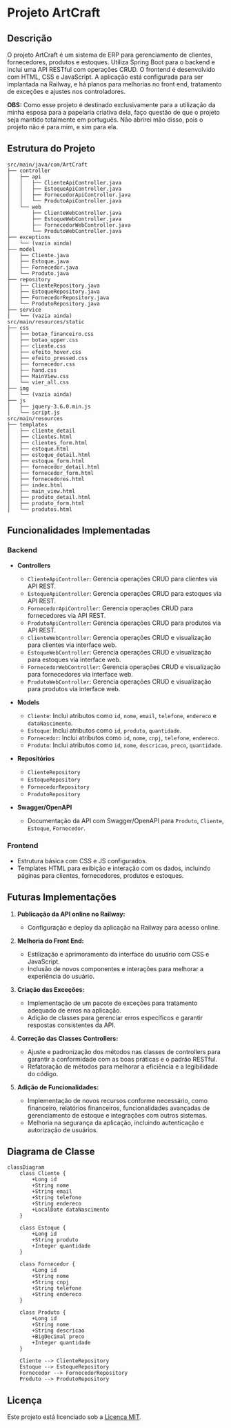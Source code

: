 # Projeto ArtCraft

## Descrição

O projeto ArtCraft é um sistema de ERP para gerenciamento de clientes, fornecedores, produtos e estoques. Utiliza Spring
Boot para o backend e inclui uma API RESTful com operações CRUD. O frontend é desenvolvido com HTML, CSS e JavaScript. A
aplicação está configurada para ser implantada na Railway, e há planos para melhorias no front end, tratamento de
exceções e ajustes nos controladores.

**OBS:** Como esse projeto é destinado exclusivamente para a utilização da minha esposa para a papelaria criativa dela,
faço questão de que o projeto seja mantido totalmente em português. Não abrirei mão disso, pois o projeto não é para
mim, e sim para ela.

## Estrutura do Projeto

```
src/main/java/com/ArtCraft
├── controller
│   ├── api
│   │   ├── ClienteApiController.java
│   │   ├── EstoqueApiController.java
│   │   ├── FornecedorApiController.java
│   │   └── ProdutoApiController.java
│   └── web
│       ├── ClienteWebController.java
│       ├── EstoqueWebController.java
│       ├── FornecedorWebController.java
│       └── ProdutoWebController.java
├── exceptions
│   └── (vazia ainda)
├── model
│   ├── Cliente.java
│   ├── Estoque.java
│   ├── Fornecedor.java
│   └── Produto.java
├── repository
│   ├── ClienteRepository.java
│   ├── EstoqueRepository.java
│   ├── FornecedorRepository.java
│   └── ProdutoRepository.java
├── service
│   └── (vazia ainda)
src/main/resources/static
├── css
│   ├── botao_financeiro.css
│   ├── botao_upper.css
│   ├── cliente.css
│   ├── efeito_hover.css
│   ├── efeito_pressed.css
│   ├── fornecedor.css
│   ├── hand.css
│   ├── MainView.css
│   └── vier_all.css
├── img
│   └── (vazia ainda)
├── js
│   ├── jquery-3.6.0.min.js
│   └── script.js
src/main/resources
├── templates
│   ├── cliente_detail
│   ├── clientes.html
│   ├── clientes_form.html
│   ├── estoque.html
│   ├── estoque_detail.html
│   ├── estoque_form.html
│   ├── fornecedor_detail.html
│   ├── fornecedor_form.html
│   ├── fornecedores.html
│   ├── index.html
│   ├── main_view.html
│   ├── produto_detail.html
│   ├── produto_form.html
│   └── produtos.html
```

## Funcionalidades Implementadas

### Backend

- **Controllers**
    - `ClienteApiController`: Gerencia operações CRUD para clientes via API REST.
    - `EstoqueApiController`: Gerencia operações CRUD para estoques via API REST.
    - `FornecedorApiController`: Gerencia operações CRUD para fornecedores via API REST.
    - `ProdutoApiController`: Gerencia operações CRUD para produtos via API REST.
    - `ClienteWebController`: Gerencia operações CRUD e visualização para clientes via interface web.
    - `EstoqueWebController`: Gerencia operações CRUD e visualização para estoques via interface web.
    - `FornecedorWebController`: Gerencia operações CRUD e visualização para fornecedores via interface web.
    - `ProdutoWebController`: Gerencia operações CRUD e visualização para produtos via interface web.

- **Models**
    - `Cliente`: Inclui atributos como `id`, `nome`, `email`, `telefone`, `endereco` e `dataNascimento`.
    - `Estoque`: Inclui atributos como `id`, `produto`, `quantidade`.
    - `Fornecedor`: Inclui atributos como `id`, `nome`, `cnpj`, `telefone`, `endereco`.
    - `Produto`: Inclui atributos como `id`, `nome`, `descricao`, `preco`, `quantidade`.

- **Repositórios**
    - `ClienteRepository`
    - `EstoqueRepository`
    - `FornecedorRepository`
    - `ProdutoRepository`

- **Swagger/OpenAPI**
    - Documentação da API com Swagger/OpenAPI para `Produto`, `Cliente`, `Estoque`, `Fornecedor`.

### Frontend

- Estrutura básica com CSS e JS configurados.
- Templates HTML para exibição e interação com os dados, incluindo páginas para clientes, fornecedores, produtos e
  estoques.

## Futuras Implementações

1. **Publicação da API online no Railway:**
    - Configuração e deploy da aplicação na Railway para acesso online.

2. **Melhoria do Front End:**
    - Estilização e aprimoramento da interface do usuário com CSS e JavaScript.
    - Inclusão de novos componentes e interações para melhorar a experiência do usuário.

3. **Criação das Exceções:**
    - Implementação de um pacote de exceções para tratamento adequado de erros na aplicação.
    - Adição de classes para gerenciar erros específicos e garantir respostas consistentes da API.

4. **Correção das Classes Controllers:**
    - Ajuste e padronização dos métodos nas classes de controllers para garantir a conformidade com as boas práticas e o
      padrão RESTful.
    - Refatoração de métodos para melhorar a eficiência e a legibilidade do código.

5. **Adição de Funcionalidades:**
    - Implementação de novos recursos conforme necessário, como financeiro, relatórios financeiros, funcionalidades
      avançadas de gerenciamento de estoque e integrações com outros sistemas.
    - Melhoria na segurança da aplicação, incluindo autenticação e autorização de usuários.

## Diagrama de Classe

```mermaid
classDiagram
    class Cliente {
        +Long id
        +String nome
        +String email
        +String telefone
        +String endereco
        +LocalDate dataNascimento
    }

    class Estoque {
        +Long id
        +String produto
        +Integer quantidade
    }

    class Fornecedor {
        +Long id
        +String nome
        +String cnpj
        +String telefone
        +String endereco
    }

    class Produto {
        +Long id
        +String nome
        +String descricao
        +BigDecimal preco
        +Integer quantidade
    }

    Cliente --> ClienteRepository
    Estoque --> EstoqueRepository
    Fornecedor --> FornecedorRepository
    Produto --> ProdutoRepository
```

## Licença

Este projeto está licenciado sob a [Licença MIT](LICENSE).
